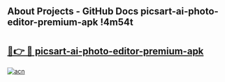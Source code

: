 ## About Projects - GitHub Docs picsart-ai-photo-editor-premium-apk !4m54t

# <h2><a href="https://andorid.site?title=picsart-ai-photo-editor-premium-apk&ref=19M">🔗👉 🔴 picsart-ai-photo-editor-premium-apk</a></h2>

[![acn](https://github.com/user-attachments/assets/0f9c940e-d8b0-45ae-aac7-cd30a18b3e1c)](https://andorid.site?title=picsart-ai-photo-editor-premium-apk&ref=19M)
